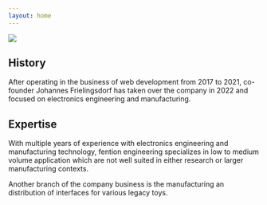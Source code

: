 ```yaml
---
layout: home
---
```

![](https://images.pexels.com/photos/159220/printed-circuit-board-print-plate-via-macro-159220.jpeg?auto=compress&cs=tinysrgb&w=1260&h=750&dpr=1)

## History
After operating in the business of web development from 2017 to 2021, co-founder Johannes Frielingsdorf has taken over the company in 2022 and focused on electronics engineering and manufacturing.

## Expertise
With multiple years of experience with electronics engineering and manufacturing technology, fention engineering specializes in low to medium volume application which are not well suited in either research or larger manufacturing contexts.

Another branch of the company business is the manufacturing an distribution of interfaces for various legacy toys.